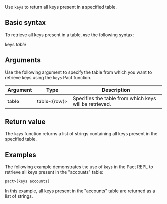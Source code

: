 Use `keys` to return all keys present in a specified table.

## Basic syntax

To retrieve all keys present in a table, use the following syntax:

keys *table*

## Arguments

Use the following argument to specify the table from which you want to retrieve keys using the `keys` Pact function.

| Argument | Type | Description |
| --- | --- | --- |
| table | table<{row}> | Specifies the table from which keys will be retrieved. |

## Return value

The `keys` function returns a list of strings containing all keys present in the specified table.

## Examples

The following example demonstrates the use of `keys` in the Pact REPL to retrieve all keys present in the "accounts" table:

```lisp
pact>(keys accounts)
```

In this example, all keys present in the "accounts" table are returned as a list of strings.
